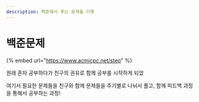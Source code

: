 ```yaml
---
description: 백준에서 푸는 문제들 기록
---
```


# 백준문제

{% embed url="https://www.acmicpc.net/step" %}



원래 혼자 공부하다가 친구의 권유로 함께 공부를 시작하게 되었

여기서 필요한 문제들을 친구와 함께 문제들을 주기별로 나눠서 풀고, 함께 피드백 과정을 통해서 공부하는 과정!

